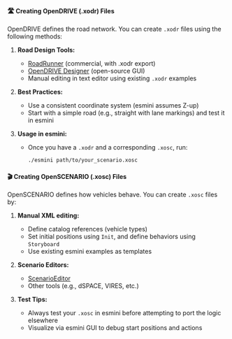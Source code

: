 #### 🛣️ Creating OpenDRIVE (.xodr) Files

OpenDRIVE defines the road network. You can create `.xodr` files using the following methods:

1. **Road Design Tools:**
   - [RoadRunner](https://www.mathworks.com/products/roadrunner.html) (commercial, with .xodr export)
   - [OpenDRIVE Designer](https://github.com/esmini/openodr-designer) (open-source GUI)
   - Manual editing in text editor using existing `.xodr` examples

2. **Best Practices:**
   - Use a consistent coordinate system (esmini assumes Z-up)
   - Start with a simple road (e.g., straight with lane markings) and test it in esmini

3. **Usage in esmini:**
   - Once you have a `.xodr` and a corresponding `.xosc`, run:
     ```bash
     ./esmini path/to/your_scenario.xosc
     ```

#### 🎬 Creating OpenSCENARIO (.xosc) Files

OpenSCENARIO defines how vehicles behave. You can create `.xosc` files by:

1. **Manual XML editing:**
   - Define catalog references (vehicle types)
   - Set initial positions using `Init`, and define behaviors using `Storyboard`
   - Use existing esmini examples as templates

2. **Scenario Editors:**
   - [ScenarioEditor](https://github.com/esmini/OpenSCENARIOEditor)
   - Other tools (e.g., dSPACE, VIRES, etc.)

3. **Test Tips:**
   - Always test your `.xosc` in esmini before attempting to port the logic elsewhere
   - Visualize via esmini GUI to debug start positions and actions
